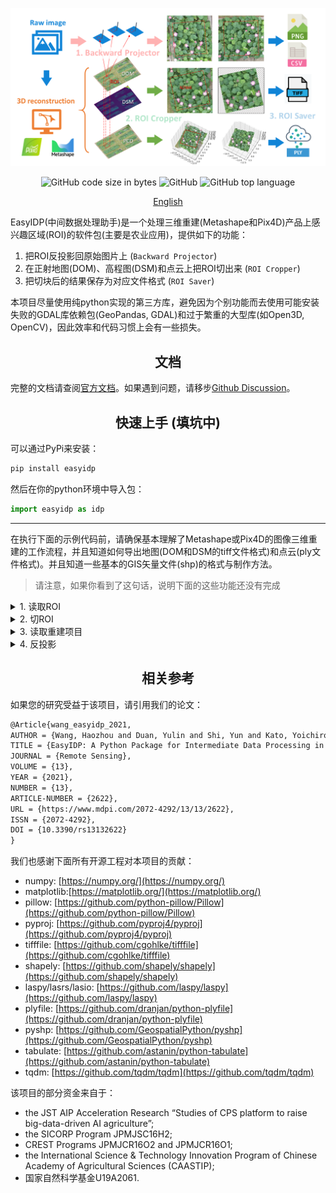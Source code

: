<div align="center">

<p>
   <!-- <a align="left" href="https://ultralytics.com/yolov5" target="_blank"> -->
   <img width="850" src="docs/_static/images/header_v2.0.png"></a>
</p>

<p align="center">
  <img alt="GitHub code size in bytes" src="https://img.shields.io/tokei/lines/github/UTokyo-FieldPhenomics-Lab/EasyIDP?style=plastic">
  <img alt="GitHub" src="https://img.shields.io/github/license/UTokyo-FieldPhenomics-Lab/EasyIDP?style=plastic">
  <img alt="GitHub top language" src="https://img.shields.io/github/languages/top/UTokyo-FieldPhenomics-Lab/EasyIDP?style=plastic">
</p>

<a href="README.md">English</a>

</div>
EasyIDP(中间数据处理助手)是一个处理三维重建(Metashape和Pix4D)产品上感兴趣区域(ROI)的软件包(主要是农业应用)，提供如下的功能：

1. 把ROI反投影回原始图片上 (`Backward Projector`)
2. 在正射地图(DOM)、高程图(DSM)和点云上把ROI切出来 (`ROI Cropper`)
3. 把切块后的结果保存为对应文件格式 (`ROI Saver`)

本项目尽量使用纯python实现的第三方库，避免因为个别功能而去使用可能安装失败的GDAL库依赖包(GeoPandas, GDAL)和过于繁重的大型库(如Open3D, OpenCV)，因此效率和代码习惯上会有一些损失。

## <div align="center">文档</div>

完整的文档请查阅[官方文档](https://easyidp.readthedocs.io/zh_CN/latest/)。如果遇到问题，请移步[Github Discussion](https://github.com/UTokyo-FieldPhenomics-Lab/EasyIDP/discussions)。


## <div align="center">快速上手 (填坑中)</div>

可以通过PyPi来安装：

```bash
pip install easyidp
```

然后在你的python环境中导入包：

```python
import easyidp as idp
```

---

在执行下面的示例代码前，请确保基本理解了Metashape或Pix4D的图像三维重建的工作流程，并且知道如何导出地图(DOM和DSM的tiff文件格式)和点云(ply文件格式)。并且知道一些基本的GIS矢量文件(shp)的格式与制作方法。

> 请注意，如果你看到了这句话，说明下面的这些功能还没有完成

<details close>
<summary>1. 读取ROI</summary>

```python
roi = idp.ROI("xxxx.shp")  # 经纬度二维信息
  
# 从高程图DSM里获取高度信息
roi.get_z_from_dsm("xxxx_dsm.tiff")  # 增加高度成为三维信息
```

二维的ROI可以用来切正射地图、高程图和点云(参考`2.切ROI`)。三维点ROI可以用来反投影回原始图片上(参考`4.反投影`)。

  
或者你可以直接自动创建一个网格ROI：
  
```python
roi = idp.ROI(grid_h=300, grid_w=300, tif_path="xxxx.tif")
```
</details>

<details close>
<summary>2. 切ROI</summary>
  
读取正射地图和高程图文件
```python
dom = idp.GeoTiff("xxx_dom.tif")
dsm = idp.GeoTiff("xxx_dsm.tif")
```
  
读取点云文件
```python
ply = idp.PointCloud("xxx_pcd.ply")
```
  
把感兴趣区域(ROI)切出来：
```python
dom_parts = roi.crop(dom)
dsm_parts = roi.crop(dsm)
pcd_parts = roi.crop(ply)
```

如果你想在切的时候，顺便保存切块的结果：
```python
dom_parts = roi.crop(dom, save_folder="./crop_dom")
dsm_parts = roi.crop(dsm, save_folder="./crop_dsm")
pcd_parts = roi.crop(ply, save_folder="./crop_pcd")
```
  
</details>

<details close>
<summary>3. 读取重建项目</summary>
  
把(同一块地的不同拍摄时间的时间序列)重建项目添加到处理池中：
  
```python
proj = idp.ProjectPool()
# Pix4D项目
proj.add_pix4d(["date1.p4d", "date2.p4d", ...])
# Metashape项目
proj.add_metashape(["date1.psx", "date2.psx", ...])
```

然后你可以按照下面两种方法获取每一个时间点：

```python
p1 = proj[0]
# or
p1 = proj["chunk_or_project_name"]
```

</details>

<details close>
<summary>4. 反投影</summary>
  
```python
>>> img_dict = roi.back2raw(chunk1)
```
  
然后检查运算结果：
```python
# 所有找到的原始图片
>>> img_dict.keys()   
dict_keys(['DJI_0177.JPG', 'DJI_0178.JPG', 'DJI_0179.JPG', 'DJI_0180.JPG', ... ]

# ROI在该图片上的像素坐标
>>> img_dict['DJI_0177.JPG'] 
array([[ 779,  902],
       [1043,  846],
       [1099, 1110],
       [ 834, 1166],
       [ 779,  902]])
```
 
保存反投影的图片结果：

```python
img_dict = roi.back2raw(chunk1, save_folder="folder/to/put/results/")
```
</details>


## <div align="center">相关参考</div>

如果您的研究受益于该项目，请引用我们的论文：

```latex
@Article{wang_easyidp_2021,
AUTHOR = {Wang, Haozhou and Duan, Yulin and Shi, Yun and Kato, Yoichiro and Ninomiya, Seish and Guo, Wei},
TITLE = {EasyIDP: A Python Package for Intermediate Data Processing in UAV-Based Plant Phenotyping},
JOURNAL = {Remote Sensing},
VOLUME = {13},
YEAR = {2021},
NUMBER = {13},
ARTICLE-NUMBER = {2622},
URL = {https://www.mdpi.com/2072-4292/13/13/2622},
ISSN = {2072-4292},
DOI = {10.3390/rs13132622}
}
```

我们也感谢下面所有开源工程对本项目的贡献：

* numpy: [https://numpy.org/](https://numpy.org/)
* matplotlib:[https://matplotlib.org/](https://matplotlib.org/)
* pillow: [https://github.com/python-pillow/Pillow](https://github.com/python-pillow/Pillow)
* pyproj: [https://github.com/pyproj4/pyproj](https://github.com/pyproj4/pyproj)
* tifffile: [https://github.com/cgohlke/tifffile](https://github.com/cgohlke/tifffile)
* shapely: [https://github.com/shapely/shapely](https://github.com/shapely/shapely)
* laspy/lasrs/lasio: [https://github.com/laspy/laspy](https://github.com/laspy/laspy)
* plyfile: [https://github.com/dranjan/python-plyfile](https://github.com/dranjan/python-plyfile)
* pyshp: [https://github.com/GeospatialPython/pyshp](https://github.com/GeospatialPython/pyshp)
* tabulate: [https://github.com/astanin/python-tabulate](https://github.com/astanin/python-tabulate)
* tqdm: [https://github.com/tqdm/tqdm](https://github.com/tqdm/tqdm)

该项目的部分资金来自于：

* the JST AIP Acceleration Research “Studies of CPS platform to raise big-data-driven AI agriculture”; 
* the SICORP Program JPMJSC16H2; 
* CREST Programs JPMJCR16O2 and JPMJCR16O1; 
* the International Science & Technology Innovation Program of Chinese Academy of Agricultural Sciences (CAASTIP); 
* 国家自然科学基金U19A2061.